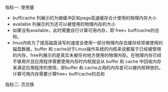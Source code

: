指标一:    使用量

* buff/cache 列展示的为被缓冲区和page高速缓存合计使用的物理内存大小
* available 列展示的为还可以被使用的物理内存的大小
* 如果没有available，此时需要自行计算可用内存，即 free+ buff/cache的总和。
* linux内核为了提高磁盘读写的速度会使用一部分物理内存去缓存经常被使用的磁盘数据，buffer 和 cache对于Linux操作系统的内核来说都属于已经被使用的内存，free列展示的是真实未被任何地方使用的物理内存。在物理内存已经不够用并且应用程序需要使用内存时内核就会从 buffer 和 cache 中回收内存来满足应用程序的使用，即buffer 和 cache占用的内存是可以被内核释放的。计算可用内存需要计算free+ buff/cache的总和

指标二:  页交换



